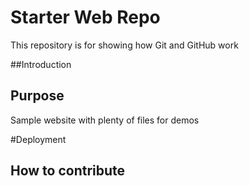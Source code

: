 # Starter Web Repo

This repository is for showing how Git and GitHub work

##Introduction

## Purpose

Sample website with plenty of files for demos

#Deployment

## How to contribute